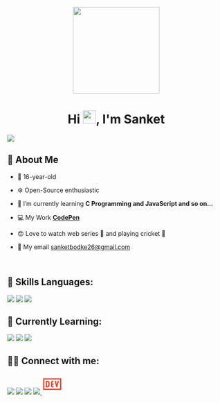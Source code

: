 <p align="center">
<a href="#"><img height="200" src="https://i.postimg.cc/HnpYDJK7/fbavatar-1630400713542-6838396234415066864.png" height="175px"/></a>
</p>

<h1 align="center">Hi <img src="https://raw.githubusercontent.com/MartinHeinz/MartinHeinz/master/wave.gif" width="30px">, I'm Sanket</h1>

<a href="https://github.com/Meghna-DAS/github-profile-views-counter">
    <img src="https://komarev.com/ghpvc/?username=sanketbodke">
</a>

## 🧐 About Me

- 👦 16-year-old

- ⚙️ Open-Source enthusiastic

- 🌱 I’m currently learning **C Programming and JavaScript and so on...**

- 💻 My Work **<a href="https://codepen.io/sanketbodke">CodePen</a>**

- 😍 Love to watch web series 🍿 and playing cricket 🏏

- 🚩 My email  <a href="mailto:sanketbodke26@gmail.com" target="_blank">sanketbodke26@gmail.com</a>

<br/>

## 🚀 Skills Languages:

<p align="left">   
    <img src="https://img.icons8.com/color/48/000000/html-5.png"/>
    <img src="https://img.icons8.com/color/48/000000/css3.png"/> 
    <img src="https://img.icons8.com/color/48/000000/bootstrap.png"/> 
</p>


## 📘 Currently Learning:
   
<p align="left">   
   <img src="https://img.icons8.com/color/48/000000/c-programming.png"/>
   <img src="https://img.icons8.com/color/48/000000/javascript--v1.png"/>
   <img src="https://img.icons8.com/color/48/000000/sass-avatar.png"/> 
</p>



## 🤝🏼 Connect with me:

<p align="left">

<a href = "https://www.linkedin.com/in/sanket-bodake-995b5b205/"><img src="https://img.icons8.com/fluent/48/000000/linkedin.png"/></a>
<a href = "https://twitter.com/Sanket46171296"><img src="https://img.icons8.com/fluent/48/000000/twitter.png"/></a>
<a href = "https://www.instagram.com/imsanketbodke/"><img src="https://img.icons8.com/fluent/48/000000/instagram-new.png"/></a>
<a href = "https://www.facebook.com/sanket.bodke.35/"><img src="https://img.icons8.com/fluency/48/000000/facebook.png">
<a href = "https://dev.to/sanketbodake"><svg xmlns="http://www.w3.org/2000/svg" x="0px" y="0px"
width="48" height="48"
viewBox="0 0 172 172"
style=" fill:#000000;"><g fill="none" fill-rule="nonzero" stroke="none" stroke-width="1" stroke-linecap="butt" stroke-linejoin="miter" stroke-miterlimit="10" stroke-dasharray="" stroke-dashoffset="0" font-family="none" font-weight="none" font-size="none" text-anchor="none" style="mix-blend-mode: normal"><path d="M0,172v-172h172v172z" fill="none"></path><g fill="#e74c3c"><path d="M10.75,37.625v96.75h150.5v-96.75zM21.5,48.375h129v75.25h-129zM32.25,59.125v53.75h16.125c8.89025,0 16.125,-7.23475 16.125,-16.125v-21.5c0,-8.89025 -7.23475,-16.125 -16.125,-16.125zM86,59.125c-5.92862,0 -10.75,4.82138 -10.75,10.75v32.25c0,5.92863 4.82138,10.75 10.75,10.75h10.75v-10.75h-10.75v-10.75h10.75v-10.75h-10.75v-10.75h10.75v-10.75zM105.84131,59.125l11.20142,48.51148c0.7095,3.06375 3.4379,5.23852 6.58227,5.23852c3.14438,0 5.87277,-2.17477 6.58227,-5.23852l11.20142,-48.51148h-11.03345l-6.75024,29.23706l-6.75024,-29.23706zM43,69.875h5.375c2.967,0 5.375,2.408 5.375,5.375v21.5c0,2.967 -2.408,5.375 -5.375,5.375h-5.375z"></path></g></g></svg></a>

</p>
